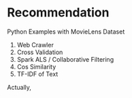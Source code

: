 # Recommendation
Python Examples with MovieLens Dataset
  1. Web Crawler
  2. Cross Validation
  3. Spark ALS / Collaborative Filtering
  4. Cos Similarity
  5. TF-IDF of Text

Actually, 
